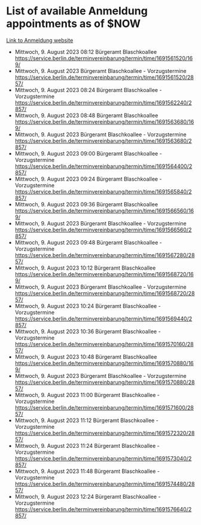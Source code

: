 # List of available Anmeldung appointments as of $NOW
[Link to Anmeldung website](https://service.berlin.de/terminvereinbarung/termin/tag.php?termin=1&anliegen[]=120686&dienstleisterlist=122210,122217,327316,122219,327312,122227,327314,122231,327346,122243,327348,122254,122252,329742,122260,329745,122262,329748,122271,327278,122273,327274,122277,327276,330436,122280,327294,122282,327290,122284,327292,122291,327270,122285,327266,122286,327264,122296,327268,150230,329760,122297,327286,122294,327284,122312,329763,122314,329775,122304,327330,122311,327334,122309,327332,317869,122281,327352,122279,329772,122283,122276,327324,122274,327326,122267,329766,122246,327318,122251,327320,122257,327322,122208,327298,122226,327300&herkunft=http%3A%2F%2Fservice.berlin.de%2Fdienstleistung%2F120686%2F)
- Mittwoch, 9. August 2023 08:12 Bürgeramt Blaschkoallee https://service.berlin.de/terminvereinbarung/termin/time/1691561520/169/
- Mittwoch, 9. August 2023  Bürgeramt Blaschkoallee - Vorzugstermine https://service.berlin.de/terminvereinbarung/termin/time/1691561520/2857/
- Mittwoch, 9. August 2023 08:24 Bürgeramt Blaschkoallee - Vorzugstermine https://service.berlin.de/terminvereinbarung/termin/time/1691562240/2857/
- Mittwoch, 9. August 2023 08:48 Bürgeramt Blaschkoallee https://service.berlin.de/terminvereinbarung/termin/time/1691563680/169/
- Mittwoch, 9. August 2023  Bürgeramt Blaschkoallee - Vorzugstermine https://service.berlin.de/terminvereinbarung/termin/time/1691563680/2857/
- Mittwoch, 9. August 2023 09:00 Bürgeramt Blaschkoallee - Vorzugstermine https://service.berlin.de/terminvereinbarung/termin/time/1691564400/2857/
- Mittwoch, 9. August 2023 09:24 Bürgeramt Blaschkoallee - Vorzugstermine https://service.berlin.de/terminvereinbarung/termin/time/1691565840/2857/
- Mittwoch, 9. August 2023 09:36 Bürgeramt Blaschkoallee https://service.berlin.de/terminvereinbarung/termin/time/1691566560/169/
- Mittwoch, 9. August 2023  Bürgeramt Blaschkoallee - Vorzugstermine https://service.berlin.de/terminvereinbarung/termin/time/1691566560/2857/
- Mittwoch, 9. August 2023 09:48 Bürgeramt Blaschkoallee - Vorzugstermine https://service.berlin.de/terminvereinbarung/termin/time/1691567280/2857/
- Mittwoch, 9. August 2023 10:12 Bürgeramt Blaschkoallee https://service.berlin.de/terminvereinbarung/termin/time/1691568720/169/
- Mittwoch, 9. August 2023  Bürgeramt Blaschkoallee - Vorzugstermine https://service.berlin.de/terminvereinbarung/termin/time/1691568720/2857/
- Mittwoch, 9. August 2023 10:24 Bürgeramt Blaschkoallee - Vorzugstermine https://service.berlin.de/terminvereinbarung/termin/time/1691569440/2857/
- Mittwoch, 9. August 2023 10:36 Bürgeramt Blaschkoallee - Vorzugstermine https://service.berlin.de/terminvereinbarung/termin/time/1691570160/2857/
- Mittwoch, 9. August 2023 10:48 Bürgeramt Blaschkoallee https://service.berlin.de/terminvereinbarung/termin/time/1691570880/169/
- Mittwoch, 9. August 2023  Bürgeramt Blaschkoallee - Vorzugstermine https://service.berlin.de/terminvereinbarung/termin/time/1691570880/2857/
- Mittwoch, 9. August 2023 11:00 Bürgeramt Blaschkoallee - Vorzugstermine https://service.berlin.de/terminvereinbarung/termin/time/1691571600/2857/
- Mittwoch, 9. August 2023 11:12 Bürgeramt Blaschkoallee - Vorzugstermine https://service.berlin.de/terminvereinbarung/termin/time/1691572320/2857/
- Mittwoch, 9. August 2023 11:24 Bürgeramt Blaschkoallee - Vorzugstermine https://service.berlin.de/terminvereinbarung/termin/time/1691573040/2857/
- Mittwoch, 9. August 2023 11:48 Bürgeramt Blaschkoallee - Vorzugstermine https://service.berlin.de/terminvereinbarung/termin/time/1691574480/2857/
- Mittwoch, 9. August 2023 12:24 Bürgeramt Blaschkoallee - Vorzugstermine https://service.berlin.de/terminvereinbarung/termin/time/1691576640/2857/

